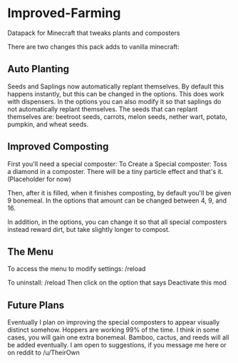 # Improved-Farming
Datapack for Minecraft that tweaks plants and composters


There are two changes this pack adds to vanilla minecraft:

## Auto Planting
Seeds and Saplings now automatically replant themselves. By default this happens instantly, but this can be changed in the options. This does work with dispensers. 
In the options you can also modify it so that saplings do not automatically replant themselves.
The seeds that can replant themselves are: beetroot seeds, carrots, melon seeds, nether wart, potato, pumpkin, and wheat seeds.


## Improved Composting
First you'll need a special composter:
To Create a Special composter: Toss a diamond in a composter. There will be a tiny particle effect and that's it. (Placeholder for now)

Then, after it is filled, when it finishes composting, by default you'll be given 9 bonemeal. In the options that amount can be changed between 4, 9, and 16. 

In addition, in the options, you can change it so that all special composters instead reward dirt, but take slightly longer to compost.

## The Menu
To access the menu to modify settings: /reload

To uninstall: /reload
Then click on the option that says Deactivate this mod


## Future Plans
Eventually I plan on improving the special composters to appear visually distinct somehow. 
Hoppers are working 99% of the time. I think in some cases, you will gain one extra bonemeal. 
Bamboo, cactus, and reeds will all be added eventually.
I am open to suggestions, if you message me here or on reddit to /u/TheirOwn
